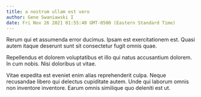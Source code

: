 ```yaml
---
title: a nostrum ullam est vero
author: Gene Swaniawski I
date: Fri Nov 26 2021 01:55:40 GMT-0500 (Eastern Standard Time)
---
```

Rerum qui et assumenda error ducimus. Ipsam est exercitationem est. Quasi autem itaque deserunt sunt sit consectetur fugit omnis quae.

 Repellendus et dolorem voluptatibus et illo qui natus accusantium dolorem. In cum nobis. Nisi doloribus ut vitae.

 Vitae expedita est eveniet enim alias reprehenderit culpa. Neque recusandae libero qui delectus cupiditate autem. Unde qui laborum omnis non inventore inventore. Earum omnis similique quo deleniti est ut.